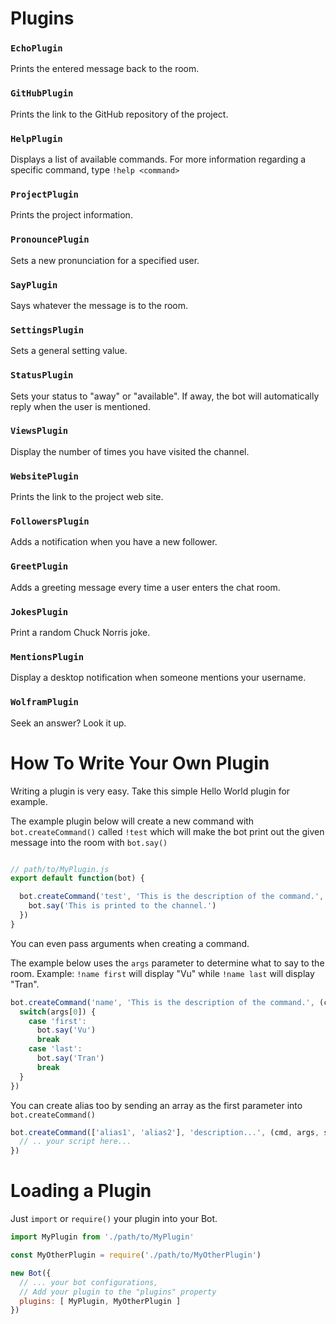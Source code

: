 # Plugins

### `EchoPlugin`

Prints the entered message back to the room.

### `GitHubPlugin`

Prints the link to the GitHub repository of the project.

### `HelpPlugin`

Displays a list of available commands. For more information regarding a specific command, type `!help <command>`

### `ProjectPlugin`

Prints the project information.

### `PronouncePlugin`

Sets a new pronunciation for a specified user.

### `SayPlugin`

Says whatever the message is to the room.

### `SettingsPlugin`

Sets a general setting value.

### `StatusPlugin`

Sets your status to "away" or "available". If away, the bot will automatically reply when the user is mentioned.

### `ViewsPlugin`

Display the number of times you have visited the channel.

### `WebsitePlugin`

Prints the link to the project web site.

### `FollowersPlugin`

Adds a notification when you have a new follower.

### `GreetPlugin`

Adds a greeting message every time a user enters the chat room.

### `JokesPlugin`

Print a random Chuck Norris joke.

### `MentionsPlugin`

Display a desktop notification when someone mentions your username.

### `WolframPlugin`

Seek an answer? Look it up.

# How To Write Your Own Plugin

Writing a plugin is very easy. Take this simple Hello World plugin for example.

The example plugin below will create a new command with `bot.createCommand()` called `!test` which will make the bot print out the given message into the room with `bot.say()`

```javascript

// path/to/MyPlugin.js
export default function(bot) {

  bot.createCommand('test', 'This is the description of the command.', (cmd, args, stanza) => {
    bot.say('This is printed to the channel.')
  })
}
```

You can even pass arguments when creating a command.

The example below uses the `args` parameter to determine what to say to the room. Example: `!name first` will display "Vu" while `!name last` will display "Tran".

```javascript
bot.createCommand('name', 'This is the description of the command.', (cmd, args, stanza) => {
  switch(args[0]) {
    case 'first':
      bot.say('Vu')
      break
    case 'last':
      bot.say('Tran')
      break
  }
})
```

You can create alias too by sending an array as the first parameter into `bot.createCommand()`

```javascript
bot.createCommand(['alias1', 'alias2'], 'description...', (cmd, args, stanza) => {
  // .. your script here...
})
```

# Loading a Plugin

Just `import` or `require()` your plugin into your Bot.

```javascript
import MyPlugin from './path/to/MyPlugin'

const MyOtherPlugin = require('./path/to/MyOtherPlugin')

new Bot({
  // ... your bot configurations,
  // Add your plugin to the "plugins" property
  plugins: [ MyPlugin, MyOtherPlugin ]
})
```
